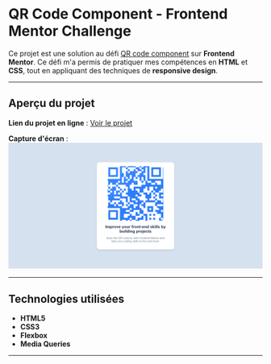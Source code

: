 #  QR Code Component - Frontend Mentor Challenge

Ce projet est une solution au défi [QR code component](https://www.frontendmentor.io/challenges/qr-code-component-iux_sIO_H) sur **Frontend Mentor**. Ce défi m'a permis de pratiquer mes compétences en **HTML** et **CSS**, tout en appliquant des techniques de **responsive design**.

---

##  **Aperçu du projet**

 **Lien du projet en ligne** : [Voir le projet](https://joyful-rugelach-d181cc.netlify.app/)

 **Capture d'écran** :  
![Aperçu du projet](sreenshot.png)

---

##  **Technologies utilisées**
- **HTML5**
- **CSS3** 
- **Flexbox** 
- **Media Queries** 
---



